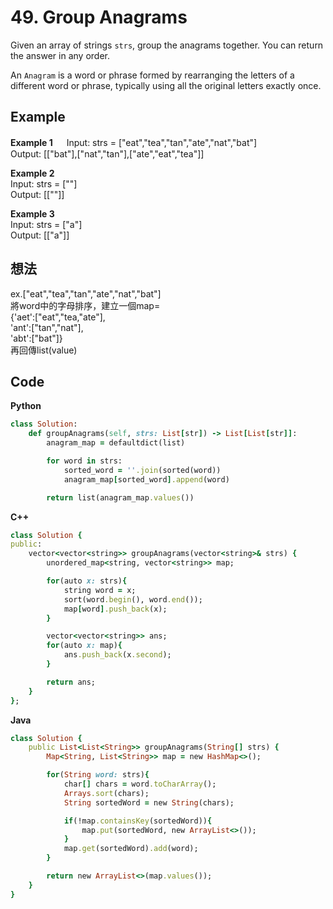 # 49. Group Anagrams
Given an array of strings `strs`, group the anagrams together. You can return the answer in any order.  

An `Anagram` is a word or phrase formed by rearranging the letters of a different word or phrase, typically using all the original letters exactly once.  

 
## Example
**Example 1**  　
Input: strs = ["eat","tea","tan","ate","nat","bat"]  
Output: [["bat"],["nat","tan"],["ate","eat","tea"]]  

**Example 2**  
Input: strs = [""]  
Output: [[""]]  

**Example 3**  
Input: strs = ["a"]  
Output: [["a"]]  

## 想法
ex.["eat","tea","tan","ate","nat","bat"]  
將word中的字母排序，建立一個map=  
{'aet':["eat","tea,"ate"],  
 'ant':["tan","nat"],  
 'abt':["bat"]}  
再回傳list(value)  

## Code
**Python**
```ruby
class Solution:
    def groupAnagrams(self, strs: List[str]) -> List[List[str]]:
        anagram_map = defaultdict(list)

        for word in strs:
            sorted_word = ''.join(sorted(word))
            anagram_map[sorted_word].append(word)

        return list(anagram_map.values())
```
**C++**
```ruby
class Solution {
public:
    vector<vector<string>> groupAnagrams(vector<string>& strs) {
        unordered_map<string, vector<string>> map;

        for(auto x: strs){
            string word = x;
            sort(word.begin(), word.end());
            map[word].push_back(x);
        }

        vector<vector<string>> ans;
        for(auto x: map){
            ans.push_back(x.second);
        }

        return ans;
    }
};
```
**Java**
```ruby
class Solution {
    public List<List<String>> groupAnagrams(String[] strs) {
        Map<String, List<String>> map = new HashMap<>();

        for(String word: strs){
            char[] chars = word.toCharArray();
            Arrays.sort(chars);
            String sortedWord = new String(chars);

            if(!map.containsKey(sortedWord)){
                map.put(sortedWord, new ArrayList<>());
            }
            map.get(sortedWord).add(word);
        }

        return new ArrayList<>(map.values());
    }
}
```

